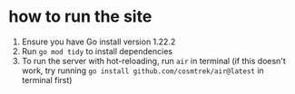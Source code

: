 # how to run the site

1. Ensure you have Go install version 1.22.2
2. Run `go mod tidy` to install dependencies
3. To run the server with hot-reloading, run `air` in terminal (if this doesn't work, try running `go install github.com/cosmtrek/air@latest` in terminal first)

